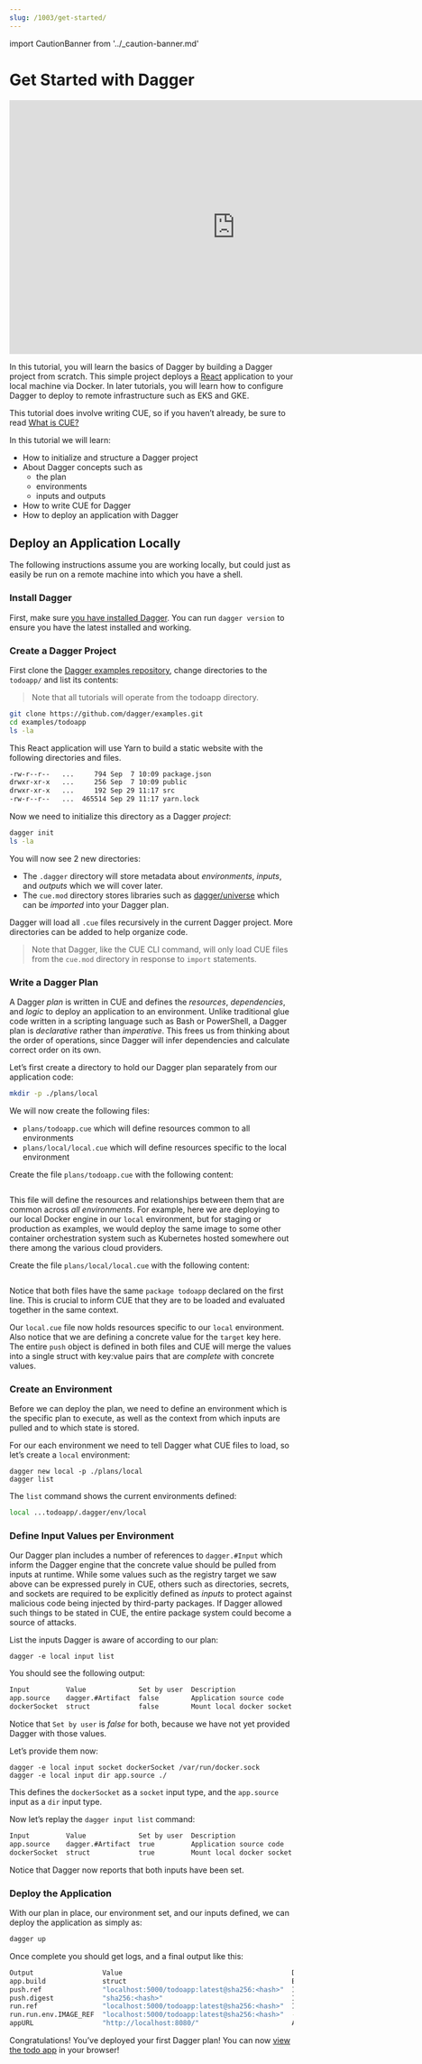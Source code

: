 ```yaml
---
slug: /1003/get-started/
---
```


import CautionBanner from '../\_caution-banner.md'

# Get Started with Dagger

<CautionBanner old="0.1" new="0.2" />

<iframe width="800" height="450" style={{width: '100%', marginBottom: '2rem'}} src="https://www.youtube.com/embed/QvyB3m9Fti0" title="YouTube video player" frameborder="0" allow="accelerometer; autoplay; clipboard-write; encrypted-media; gyroscope; picture-in-picture; fullscreen"></iframe>

In this tutorial, you will learn the basics of Dagger by building a Dagger project from scratch. This simple project deploys a [React](https://reactjs.org/) application to your local machine via Docker. In later tutorials, you will learn how to configure Dagger to deploy to remote infrastructure such as EKS and GKE.

This tutorial does involve writing CUE, so if you haven&rsquo;t already, be sure to read [What is CUE?](./1005-what_is_cue.md)

In this tutorial we will learn:

- How to initialize and structure a Dagger project
- About Dagger concepts such as
  - the plan
  - environments
  - inputs and outputs
- How to write CUE for Dagger
- How to deploy an application with Dagger

## Deploy an Application Locally

The following instructions assume you are working locally, but could just as easily be run on a remote machine into which you have a shell.

### Install Dagger

First, make sure [you have installed Dagger](../1001-install.md). You can run `dagger version` to ensure you have the latest installed and working.

### Create a Dagger Project

First clone the [Dagger examples repository](https://github.com/dagger/examples), change directories to the `todoapp/` and list its contents:

> Note that all tutorials will operate from the todoapp directory.

```bash
git clone https://github.com/dagger/examples.git
cd examples/todoapp
ls -la
```

This React application will use Yarn to build a static website with the following directories and files.

```bash
-rw-r--r--   ...     794 Sep  7 10:09 package.json
drwxr-xr-x   ...     256 Sep  7 10:09 public
drwxr-xr-x   ...     192 Sep 29 11:17 src
-rw-r--r--   ...  465514 Sep 29 11:17 yarn.lock
```

Now we need to initialize this directory as a Dagger _project_:

```bash
dagger init
ls -la
```

You will now see 2 new directories:

- The `.dagger` directory will store metadata about _environments_, _inputs_, and _outputs_ which we will cover later.
- The `cue.mod` directory stores libraries such as [dagger/universe](https://github.com/dagger/universe) which can be _imported_ into your Dagger plan.

Dagger will load all `.cue` files recursively in the current Dagger project. More directories can be added to help organize code.

> Note that Dagger, like the CUE CLI command, will only load CUE files from the `cue.mod` directory in response to `import` statements.

### Write a Dagger Plan

A Dagger _plan_ is written in CUE and defines the _resources_, _dependencies_, and _logic_ to deploy an application to an environment. Unlike traditional glue code written in a scripting language such as Bash or PowerShell, a Dagger plan is _declarative_ rather than _imperative_. This frees us from thinking about the order of operations, since Dagger will infer dependencies and calculate correct order on its own.

Let&rsquo;s first create a directory to hold our Dagger plan separately from our application code:

```bash
mkdir -p ./plans/local
```

We will now create the following files:

- `plans/todoapp.cue` which will define resources common to all environments
- `plans/local/local.cue` which will define resources specific to the local environment

Create the file `plans/todoapp.cue` with the following content:

```cue file=./tests/getting-started/plans/todoapp.cue

```

This file will define the resources and relationships between them that are common across _all environments_. For example, here we are deploying to our local Docker engine in our `local` environment, but for staging or production as examples, we would deploy the same image to some other container orchestration system such as Kubernetes hosted somewhere out there among the various cloud providers.

Create the file `plans/local/local.cue` with the following content:

```cue file=./tests/getting-started/plans/local/local.cue

```

Notice that both files have the same `package todoapp` declared on the first line. This is crucial to inform CUE that they are to be loaded and evaluated together in the same context.

Our `local.cue` file now holds resources specific to our `local` environment. Also notice that we are defining a concrete value for the `target` key here. The entire `push` object is defined in both files and CUE will merge the values into a single struct with key:value pairs that are _complete_ with concrete values.

### Create an Environment

Before we can deploy the plan, we need to define an environment which is the specific plan to execute, as well as the context from which inputs are pulled and to which state is stored.

For our each environment we need to tell Dagger what CUE files to load, so let&rsquo;s create a `local` environment:

```shell
dagger new local -p ./plans/local
dagger list
```

The `list` command shows the current environments defined:

```bash
local ...todoapp/.dagger/env/local
```

### Define Input Values per Environment

Our Dagger plan includes a number of references to `dagger.#Input` which inform the Dagger engine that the concrete value should be pulled from inputs at runtime. While some values such as the registry target we saw above can be expressed purely in CUE, others such as directories, secrets, and sockets are required to be explicitly defined as _inputs_ to protect against malicious code being injected by third-party packages. If Dagger allowed such things to be stated in CUE, the entire package system could become a source of attacks.

List the inputs Dagger is aware of according to our plan:

```shell
dagger -e local input list
```

You should see the following output:

```bash
Input         Value             Set by user  Description
app.source    dagger.#Artifact  false        Application source code
dockerSocket  struct            false        Mount local docker socket
```

Notice that `Set by user` is _false_ for both, because we have not yet provided Dagger with those values.

Let&rsquo;s provide them now:

```shell
dagger -e local input socket dockerSocket /var/run/docker.sock
dagger -e local input dir app.source ./

```

This defines the `dockerSocket` as a `socket` input type, and the `app.source` input as a `dir` input type.

Now let&rsquo;s replay the `dagger input list` command:

```bash
Input         Value             Set by user  Description
app.source    dagger.#Artifact  true         Application source code
dockerSocket  struct            true         Mount local docker socket
```

Notice that Dagger now reports that both inputs have been set.

### Deploy the Application

With our plan in place, our environment set, and our inputs defined, we can deploy the application as simply as:

```bash
dagger up
```

Once complete you should get logs, and a final output like this:

```bash
Output                 Value                                          Description
app.build              struct                                         Build output directory
push.ref               "localhost:5000/todoapp:latest@sha256:<hash>"  Image ref
push.digest            "sha256:<hash>"                                Image digest
run.ref                "localhost:5000/todoapp:latest@sha256:<hash>"  Image reference (e.g: nginx:alpine)
run.run.env.IMAGE_REF  "localhost:5000/todoapp:latest@sha256:<hash>"  -
appURL                 "http://localhost:8080/"                       Application URL
```

Congratulations! You&rsquo;ve deployed your first Dagger plan! You can now [view the todo app](http://localhost:8080) in your browser!
